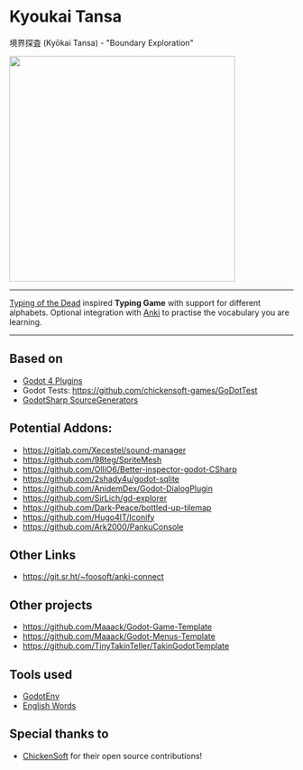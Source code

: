 # Kyoukai Tansa

境界探査 (Kyōkai Tansa) - "Boundary Exploration"

<img src="docs/logo.jpg" width="400">

---

[Typing of the Dead](https://en.wikipedia.org/wiki/The_Typing_of_the_Dead) inspired **Typing Game** with support for different alphabets.
Optional integration with [Anki](https://apps.ankiweb.net/) to practise the vocabulary you are learning.

---

## Based on

- [Godot 4 Plugins](https://github.com/MakovWait/godot4-plugins)
- Godot Tests: https://github.com/chickensoft-games/GoDotTest
- [GodotSharp SourceGenerators](https://github.com/Cat-Lips/GodotSharp.SourceGenerators)

## Potential Addons:

- https://gitlab.com/Xecestel/sound-manager
- https://github.com/98teg/SpriteMesh
- https://github.com/OlliO6/Better-inspector-godot-CSharp
- https://github.com/2shady4u/godot-sqlite
- https://github.com/AnidemDex/Godot-DialogPlugin
- https://github.com/SirLich/gd-explorer
- https://github.com/Dark-Peace/bottled-up-tilemap
- https://github.com/Hugo4IT/Iconify
- https://github.com/Ark2000/PankuConsole

## Other Links

- https://git.sr.ht/~foosoft/anki-connect

## Other projects

- https://github.com/Maaack/Godot-Game-Template
- https://github.com/Maaack/Godot-Menus-Template
- https://github.com/TinyTakinTeller/TakinGodotTemplate

## Tools used

- [GodotEnv](https://github.com/chickensoft-games/GodotEnv)
- [English Words](https://github.com/dwyl/english-words)

## Special thanks to

- [ChickenSoft](https://chickensoft.games/) for their open source contributions!

